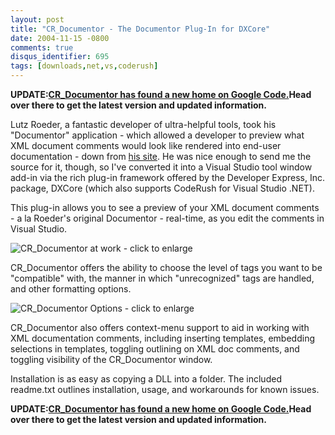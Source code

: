 ```yaml
---
layout: post
title: "CR_Documentor - The Documentor Plug-In for DXCore"
date: 2004-11-15 -0800
comments: true
disqus_identifier: 695
tags: [downloads,net,vs,coderush]
---
```

**UPDATE:**[**CR_Documentor has found a new home on Google Code.**](http://code.google.com/p/cr-documentor/)**Head over there to get the latest version and updated information.**

Lutz Roeder, a fantastic developer of ultra-helpful tools, took his "Documentor" application - which allowed a developer to preview what XML document comments would look like rendered into end-user documentation - down from [his site](http://www.aisto.com/roeder/dotnet/). He was nice enough to send me the source for it, though, so I've converted it into a Visual Studio tool window add-in via the rich plug-in framework offered by the Developer Express, Inc. package, DXCore (which also supports CodeRush for Visual Studio .NET).

This plug-in allows you to see a preview of your XML document comments - a la Roeder's original Documentor - real-time, as you edit the comments in Visual Studio.

![CR_Documentor at work - click to enlarge](http://cr-documentor.googlecode.com/svn/site/screenshots/window_in_vs.png)

 CR_Documentor offers the ability to choose the level of tags you want
to be "compatible" with, the manner in which "unrecognized" tags are
handled, and other formatting options.

![CR_Documentor Options - click to enlarge](http://cr-documentor.googlecode.com/svn/site/screenshots/options_dialog.png)

CR_Documentor also offers context-menu support to aid in working with XML documentation comments, including inserting templates, embedding selections in templates, toggling outlining on XML doc comments, and toggling visibility of the CR_Documentor window.

Installation is as easy as copying a DLL into a folder. The included readme.txt outlines installation, usage, and workarounds for known issues.

**UPDATE:**[**CR_Documentor has found a new home on Google
Code.**](http://code.google.com/p/cr-documentor/)**Head over there to
get the latest version and updated information.**

